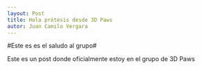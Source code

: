 ```yaml
---
layout: Post
title: Hola prótesis desde 3D Paws
autor: Juan Camilo Vergara
---
```


#Este es es el saludo al grupo#

Este es un post donde oficialmente estoy en el grupo de 3D Paws
